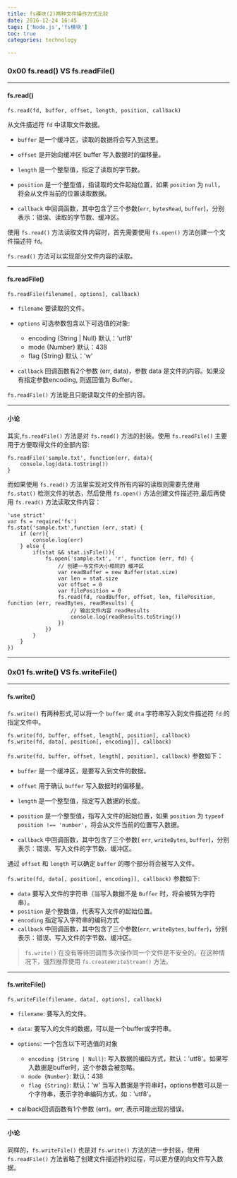 ```yaml
---
title: fs模块(2)两种文件操作方式比较  
date: 2016-12-24 16:45              
tags: ['Node.js','fs模块']
toc: true
categories: technology

---
```

### 0x00 fs.read() VS fs.readFile()

---
#### fs.read() 
`fs.read(fd, buffer, offset, length, position, callback)`  

从文件描述符 `fd` 中读取文件数据。

* `buffer` 是一个缓冲区，读取的数据将会写入到这里。

* `offset` 是开始向缓冲区 buffer 写入数据时的偏移量。

* `length` 是一个整型值，指定了读取的字节数。

* `position` 是一个整型值，指读取的文件起始位置，如果 `position` 为 `null`，将会从文件当前的位置读取数据。

* `callback` 中回调函数，其中包含了三个参数(`err`, `bytesRead`, `buffer`)，分别表示：错误、读取的字节数、缓冲区。

使用 `fs.read()` 方法读取文件内容时，首先需要使用 `fs.open()` 方法创建一个文件描述符 `fd`。

`fs.read()` 方法可以实现部分文件内容的读取。


---
#### fs.readFile() 

`fs.readFile(filename[, options], callback)`

* `filename` 要读取的文件。

* `options` 可选参数包含以下可选值的对象:
    * encoding {String | Null} 默认：'utf8'
    * mode {Number} 默认：438 
    * flag {String} 默认：'w'

* `callback` 回调函数有2个参数 (err, data)，参数 data 是文件的内容。如果没有指定参数encoding, 则返回值为 Buffer。

`fs.readFile()` 方法能且只能读取文件的全部内容。


---
#### 小论
其实,`fs.readFile()` 方法是对 `fs.read()` 方法的封装。使用 `fs.readFile()` 主要用于方便取得文件的全部内容:

```
fs.readFile('sample.txt', function(err, data){
    console.log(data.toString())
}
```

而如果使用 `fs.read()` 方法里实现对文件所有内容的读取则需要先使用 `fs.stat()` 检测文件的状态，然后使用 `fs.open()` 方法创建文件描述符,最后再使用 `fs.read()` 方法读取文件内容：

```
'use strict'
var fs = require('fs')
fs.stat('sample.txt',function (err, stat) {
    if (err){
        console.log(err)
    } else {
        if(stat && stat.isFile()){
            fs.open('sample.txt', 'r', function (err, fd) {
                // 创建一与文件大小相同的 缓冲区
                var readBuffer = new Buffer(stat.size)
                var len = stat.size
                var offset = 0
                var filePosition = 0
                fs.read(fd, readBuffer, offset, len, filePosition, function (err, readBytes, readResults) {
                    // 输出文件内容 readResults 
                    console.log(readResults.toString())
                })
            })
        }
    }
})
```


---
### 0x01 fs.write() VS fs.writeFile()

---
#### fs.write()

`fs.write()` 有两种形式,可以将一个 `buffer` 或 `dta` 字符串写入到文件描述符 `fd` 的指定文件中。

`fs.write(fd, buffer, offset, length[, position], callback)`  
`fs.write(fd, data[, position[, encoding]], callback)`  

`fs.write(fd, buffer, offset, length[, position], callback)` 参数如下：

* `buffer` 是一个缓冲区，是要写入到文件的数据。

* `offset` 用于确认 `buffer` 写入数据时的偏移量。

* `length` 是一个整型值，指定写入数据的长度。

* `position` 是一个整型值，指写入文件的起始位置，如果 `position` 为 `typeof position !== 'number'`，将会从文件当前的位置写入数据。

* `callback` 中回调函数，其中包含了三个参数( `err`, `writeBytes`, `buffer`)，分别表示：错误、写入文件的字节数、缓冲区。

通过 `offset` 和 `length` 可以确定 `buffer` 的哪个部分将会被写入文件。

`fs.write(fd, data[, position[, encoding]], callback)` 参数如下:

* `data` 要写入文件的字符串（当写入数据不是 `Buffer` 时，将会被转为字符串）。
* `position` 是个整数值，代表写入文件的起始位置。
* `encoding` 指定写入字符串的编码方式
* `callback` 中回调函数，其中包含了三个参数(`err`, `writeBytes`, `buffer`)，分别表示：错误、写入文件的字节数、缓冲区。
 
> `fs.write()` 在没有等待回调而多次操作同一个文件是不安全的。在这种情况下，强烈推荐使用 `fs.createWriteStream()` 方法。


---
#### fs.writeFile()
`fs.writeFile(filename, data[, options], callback)`

* `filename`: 要写入的文件。

* `data`: 要写入的文件的数据，可以是一个buffer或字符串。

* `options`: 一个包含以下可选值的对象

    * `encoding {String | Null}`: 写入数据的编码方式，默认：'utf8'。如果写入数据是buffer时，这个参数会被忽略。
    * `mode {Number}`: 默认：438
    * `flag {String}`: 默认：'w'    当写入数据是字符串时，options参数可以是一个字符串，表示字符串编码方式，如：'utf8'。

* callback回调函数有1个参数 (err)。err, 表示可能出现的错误。


---
#### 小论
同样的，`fs.writeFile()` 也是对 `fs.write()` 方法的进一步封装，使用 `fs.readFile()` 方法省略了创建文件描述符的过程，可以更方便的向文件写入数据。




